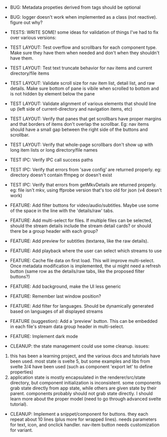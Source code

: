 * BUG: Metadata propeties derived from tags should be optional
* BUG: logger doesn't work when implemented as a class (not reactive). figure out why?

* TESTS: WRITE SOME!
some ideas for validation of things I've had to fix over various versions:
* TEST LAYOUT: Test overflow and scrollbars for each component type. Make sure they have them when needed and don't when they shouldn't have them.
* TEST LAYOUT: Test text truncate behavior for nav items and current directory/file items
* TEST LAYOUT: Validate scroll size for nav item list, detail list, and raw details. Make sure bottom of pane is vibile when scrolled to bottom and is not hidden by element below the pane
* TEST LAYOUT: Validate alignment of various elements that should line up (left side of current-directory and navigation items, etc)
* TEST LAYOUT: Verify that panes that get scrollbars have proper margins and that borders of items don't overlap the scrollbar. Eg: nav items should have a small gap between the right side of the buttons and scrollbar.
* TEST LAYOUT: Verify that whole-page scrollbars don't show up with long item lists or long directory/file names
* TEST IPC: Verify IPC call success paths
* TEST IPC: Verify that errors from 'save config' are returned properly. eg: directory doesn't contain ffmpeg or doesn't exist
* TEST IPC: Verify that errors from getMkvDetails are returned properly. eg: file isn't mkv, using ffprobe version that's too old for json (v4 doesn't work)

* FEATURE: Add filter buttons for video/audio/subtitles. Maybe use some of the space in the line with the 'details/raw' tabs.
* FEATURE: Add multi-select for files. If multiple files can be selected, should the stream details include the stream detail cards? or should there be a group header with each group?
* FEATURE: Add preview for subtitles (textarea, like the raw details).
* FEATURE: Add playback where the user can select which streams to use
* FEATURE: Cache file data on first load. This will improve multi-select. Once metadata modification is implemented, the ui might need a refresh button (same row as the details/raw tabs, like the proposed filter buttons?)
* FEATURE: Add background, make the UI less generic
* FEATURE: Remember last window position?
* FEATURE: Add filter for languages. Should be dynamically generated based on languages of all displayed streams
* FEATURE (suggestion): Add a 'preview' button. This can be embedded in each file's stream data group header in multi-select.
* FEATURE: Implement dark mode

* CLEANUP: the state management could use some cleanup. issues:
1. this has been a learning project, and the various docs and tutorials have been used. most state is svelte 5, but some examples and libs from svelte 3/4 have been used (such as component 'export let' to define properties)
2. application state is mostly encapsulated in the renderer/src/state directory, but component initialization is inconsistent. some components grab state directly from app state, while others are given state by their parent. components probably should not grab state directly. I should learn more about the proper model (need to go through advanced svelte tutorial).
* CLEANUP: Implement a snippet/component for buttons. they each repeat about 10 lines (plus more for wrapped lines). needs parameters for text, icon, and onclick handler. nav-item button needs customization for variant.
